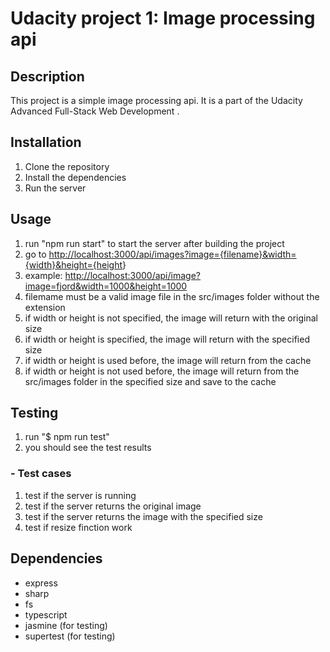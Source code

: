 # Udacity project 1: Image processing api

## Description

This project is a simple image processing api. It is a part of the Udacity Advanced Full-Stack Web Development .

## Installation

1. Clone the repository
2. Install the dependencies
3. Run the server

## Usage

1. run "npm run start" to start the server after building the project
2. go to <http://localhost:3000/api/images?image={filename}&width={width}&height={height>}
3. example: <http://localhost:3000/api/image?image=fjord&width=1000&height=1000>
4. filemame must be a valid image file in the src/images folder without the extension
5. if width or height is not specified, the image will return with the original size
6. if width or height is specified, the image will return with the specified size
7. if width or height is used before, the image will return from the cache
8. if width or height is not used before, the image will return from the src/images folder in the specified size and save to the cache

## Testing

1. run  "$ npm run test"
2. you should see the test results

### - Test cases

1. test if the server is running
2. test if the server returns the original image
3. test if the server returns the image with the specified size
4. test if resize finction work

## Dependencies

- express
- sharp
- fs
- typescript
- jasmine (for testing)
- supertest (for testing)
